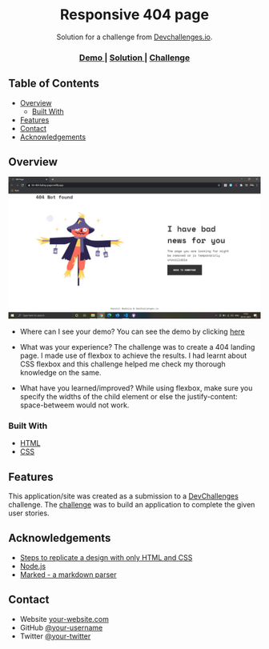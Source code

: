 <!-- Please update value in the {}  -->

<h1 align="center">Responsive 404 page</h1>

<div align="center">
   Solution for a challenge from  <a href="http://devchallenges.io" target="_blank">Devchallenges.io</a>.
</div>

<div align="center">
  <h3>
    <a href="https://{https://hb-404-lading-page.netlify.app/}">
      Demo
    </a>
    <span> | </span>
    <a href="https://{https://github.com/harshitbadollacodes/404-landing-page}">
      Solution
    </a>
    <span> | </span>
    <a href="https://devchallenges.io/challenges/wBunSb7FPrIepJZAg0sY">
      Challenge
    </a>
  </h3>
</div>

<!-- TABLE OF CONTENTS -->

## Table of Contents

- [Overview](#overview)
  - [Built With](#built-with)
- [Features](#features)
- [Contact](#contact)
- [Acknowledgements](#acknowledgements)

<!-- OVERVIEW -->

## Overview

<img src="./screenshot.jpeg" alt="404-page">

- Where can I see your demo?
You can see the demo by clicking [here](https://hb-404-lading-page.netlify.app/)

- What was your experience?
The challenge was to create a 404 landing page. I made use of flexbox to achieve the results. I had learnt about CSS flexbox and this challenge helped me check my thorough knowledge on the same. 

- What have you learned/improved?
While using flexbox, make sure you specify the widths of the child element or else the justify-content: space-betweem would not work.

### Built With

- [HTML](https://developer.mozilla.org/en-US/docs/Web/Guide/HTML/HTML5)
- [CSS](https://developer.mozilla.org/en-US/docs/Web/CSS)

## Features

<!-- List the features of your application or follow the template. Don't share the figma file here :) -->

This application/site was created as a submission to a [DevChallenges](https://devchallenges.io/challenges) challenge. The [challenge](https://devchallenges.io/challenges/wBunSb7FPrIepJZAg0sY) was to build an application to complete the given user stories.


## Acknowledgements

<!-- This section should list any articles or add-ons/plugins that helps you to complete the project. This is optional but it will help you in the future. For exmpale -->

- [Steps to replicate a design with only HTML and CSS](https://devchallenges-blogs.web.app/how-to-replicate-design/)
- [Node.js](https://nodejs.org/)
- [Marked - a markdown parser](https://github.com/chjj/marked)

## Contact

- Website [your-website.com](https://{your-web-site-link})
- GitHub [@your-username](https://{github.com/harshitbadolla})
- Twitter [@your-twitter](https://{twitter.com/code__bros})